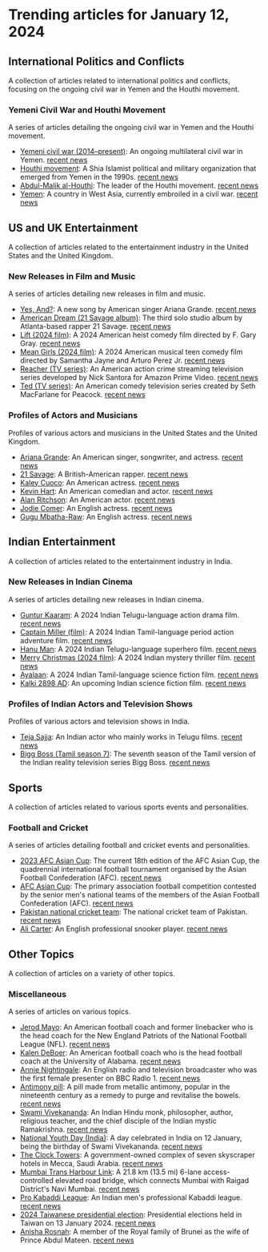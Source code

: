 # Trending articles for January 12, 2024

## International Politics and Conflicts
A collection of articles related to international politics and conflicts, focusing on the ongoing civil war in Yemen and the Houthi movement.

### Yemeni Civil War and Houthi Movement
A series of articles detailing the ongoing civil war in Yemen and the Houthi movement.
- [Yemeni civil war (2014–present)](https://en.wikipedia.org/wiki/Yemeni_civil_war_(2014%E2%80%93present)): An ongoing multilateral civil war in Yemen. [recent news](https://www.bing.com/news/search?q=Yemeni+civil+war)
- [Houthi movement](https://en.wikipedia.org/wiki/Houthi_movement): A Shia Islamist political and military organization that emerged from Yemen in the 1990s. [recent news](https://www.bing.com/news/search?q=Houthi+movement)
- [Abdul-Malik al-Houthi](https://en.wikipedia.org/wiki/Abdul-Malik_al-Houthi): The leader of the Houthi movement. [recent news](https://www.bing.com/news/search?q=Abdul-Malik+al-Houthi)
- [Yemen](https://en.wikipedia.org/wiki/Yemen): A country in West Asia, currently embroiled in a civil war. [recent news](https://www.bing.com/news/search?q=Yemen)

## US and UK Entertainment
A collection of articles related to the entertainment industry in the United States and the United Kingdom.

### New Releases in Film and Music
A series of articles detailing new releases in film and music.
- [Yes, And?](https://en.wikipedia.org/wiki/Yes,_And?): A new song by American singer Ariana Grande. [recent news](https://www.bing.com/news/search?q=Yes,+And?+Ariana+Grande)
- [American Dream (21 Savage album)](https://en.wikipedia.org/wiki/American_Dream_(21_Savage_album)): The third solo studio album by Atlanta-based rapper 21 Savage. [recent news](https://www.bing.com/news/search?q=American+Dream+21+Savage)
- [Lift (2024 film)](https://en.wikipedia.org/wiki/Lift_(2024_film)): A 2024 American heist comedy film directed by F. Gary Gray. [recent news](https://www.bing.com/news/search?q=Lift+2024+film)
- [Mean Girls (2024 film)](https://en.wikipedia.org/wiki/Mean_Girls_(2024_film)): A 2024 American musical teen comedy film directed by Samantha Jayne and Arturo Perez Jr. [recent news](https://www.bing.com/news/search?q=Mean+Girls+2024+film)
- [Reacher (TV series)](https://en.wikipedia.org/wiki/Reacher_(TV_series)): An American action crime streaming television series developed by Nick Santora for Amazon Prime Video. [recent news](https://www.bing.com/news/search?q=Reacher+TV+series)
- [Ted (TV series)](https://en.wikipedia.org/wiki/Ted_(TV_series)): An American comedy television series created by Seth MacFarlane for Peacock. [recent news](https://www.bing.com/news/search?q=Ted+TV+series)

### Profiles of Actors and Musicians
Profiles of various actors and musicians in the United States and the United Kingdom.
- [Ariana Grande](https://en.wikipedia.org/wiki/Ariana_Grande): An American singer, songwriter, and actress. [recent news](https://www.bing.com/news/search?q=Ariana+Grande)
- [21 Savage](https://en.wikipedia.org/wiki/21_Savage): A British-American rapper. [recent news](https://www.bing.com/news/search?q=21+Savage)
- [Kaley Cuoco](https://en.wikipedia.org/wiki/Kaley_Cuoco): An American actress. [recent news](https://www.bing.com/news/search?q=Kaley+Cuoco)
- [Kevin Hart](https://en.wikipedia.org/wiki/Kevin_Hart): An American comedian and actor. [recent news](https://www.bing.com/news/search?q=Kevin+Hart)
- [Alan Ritchson](https://en.wikipedia.org/wiki/Alan_Ritchson): An American actor. [recent news](https://www.bing.com/news/search?q=Alan+Ritchson)
- [Jodie Comer](https://en.wikipedia.org/wiki/Jodie_Comer): An English actress. [recent news](https://www.bing.com/news/search?q=Jodie+Comer)
- [Gugu Mbatha-Raw](https://en.wikipedia.org/wiki/Gugu_Mbatha-Raw): An English actress. [recent news](https://www.bing.com/news/search?q=Gugu+Mbatha-Raw)

## Indian Entertainment
A collection of articles related to the entertainment industry in India.

### New Releases in Indian Cinema
A series of articles detailing new releases in Indian cinema.
- [Guntur Kaaram](https://en.wikipedia.org/wiki/Guntur_Kaaram): A 2024 Indian Telugu-language action drama film. [recent news](https://www.bing.com/news/search?q=Guntur+Kaaram)
- [Captain Miller (film)](https://en.wikipedia.org/wiki/Captain_Miller_(film)): A 2024 Indian Tamil-language period action adventure film. [recent news](https://www.bing.com/news/search?q=Captain+Miller+film)
- [Hanu Man](https://en.wikipedia.org/wiki/Hanu_Man): A 2024 Indian Telugu-language superhero film. [recent news](https://www.bing.com/news/search?q=Hanu+Man)
- [Merry Christmas (2024 film)](https://en.wikipedia.org/wiki/Merry_Christmas_(2024_film)): A 2024 Indian mystery thriller film. [recent news](https://www.bing.com/news/search?q=Merry+Christmas+2024+film)
- [Ayalaan](https://en.wikipedia.org/wiki/Ayalaan): A 2024 Indian Tamil-language science fiction film. [recent news](https://www.bing.com/news/search?q=Ayalaan)
- [Kalki 2898 AD](https://en.wikipedia.org/wiki/Kalki_2898_AD): An upcoming Indian science fiction film. [recent news](https://www.bing.com/news/search?q=Kalki+2898+AD)

### Profiles of Indian Actors and Television Shows
Profiles of various actors and television shows in India.
- [Teja Sajja](https://en.wikipedia.org/wiki/Teja_Sajja): An Indian actor who mainly works in Telugu films. [recent news](https://www.bing.com/news/search?q=Teja+Sajja)
- [Bigg Boss (Tamil season 7)](https://en.wikipedia.org/wiki/Bigg_Boss_(Tamil_season_7)): The seventh season of the Tamil version of the Indian reality television series Bigg Boss. [recent news](https://www.bing.com/news/search?q=Bigg+Boss+Tamil+season+7)

## Sports
A collection of articles related to various sports events and personalities.

### Football and Cricket
A series of articles detailing football and cricket events and personalities.
- [2023 AFC Asian Cup](https://en.wikipedia.org/wiki/2023_AFC_Asian_Cup): The current 18th edition of the AFC Asian Cup, the quadrennial international football tournament organised by the Asian Football Confederation (AFC). [recent news](https://www.bing.com/news/search?q=2023+AFC+Asian+Cup)
- [AFC Asian Cup](https://en.wikipedia.org/wiki/AFC_Asian_Cup): The primary association football competition contested by the senior men's national teams of the members of the Asian Football Confederation (AFC). [recent news](https://www.bing.com/news/search?q=AFC+Asian+Cup)
- [Pakistan national cricket team](https://en.wikipedia.org/wiki/Pakistan_national_cricket_team): The national cricket team of Pakistan. [recent news](https://www.bing.com/news/search?q=Pakistan+national+cricket+team)
- [Ali Carter](https://en.wikipedia.org/wiki/Ali_Carter): An English professional snooker player. [recent news](https://www.bing.com/news/search?q=Ali+Carter)

## Other Topics
A collection of articles on a variety of other topics.

### Miscellaneous
A series of articles on various topics.
- [Jerod Mayo](https://en.wikipedia.org/wiki/Jerod_Mayo): An American football coach and former linebacker who is the head coach for the New England Patriots of the National Football League (NFL). [recent news](https://www.bing.com/news/search?q=Jerod+Mayo)
- [Kalen DeBoer](https://en.wikipedia.org/wiki/Kalen_DeBoer): An American football coach who is the head football coach at the University of Alabama. [recent news](https://www.bing.com/news/search?q=Kalen+DeBoer)
- [Annie Nightingale](https://en.wikipedia.org/wiki/Annie_Nightingale): An English radio and television broadcaster who was the first female presenter on BBC Radio 1. [recent news](https://www.bing.com/news/search?q=Annie+Nightingale)
- [Antimony pill](https://en.wikipedia.org/wiki/Antimony_pill): A pill made from metallic antimony, popular in the nineteenth century as a remedy to purge and revitalise the bowels. [recent news](https://www.bing.com/news/search?q=Antimony+pill)
- [Swami Vivekananda](https://en.wikipedia.org/wiki/Swami_Vivekananda): An Indian Hindu monk, philosopher, author, religious teacher, and the chief disciple of the Indian mystic Ramakrishna. [recent news](https://www.bing.com/news/search?q=Swami+Vivekananda)
- [National Youth Day (India)](https://en.wikipedia.org/wiki/National_Youth_Day_(India)): A day celebrated in India on 12 January, being the birthday of Swami Vivekananda. [recent news](https://www.bing.com/news/search?q=National+Youth+Day+India)
- [The Clock Towers](https://en.wikipedia.org/wiki/The_Clock_Towers): A government-owned complex of seven skyscraper hotels in Mecca, Saudi Arabia. [recent news](https://www.bing.com/news/search?q=The+Clock+Towers)
- [Mumbai Trans Harbour Link](https://en.wikipedia.org/wiki/Mumbai_Trans_Harbour_Link): A 21.8 km (13.5 mi) 6-lane access-controlled elevated road bridge, which connects Mumbai with Raigad District's Navi Mumbai. [recent news](https://www.bing.com/news/search?q=Mumbai+Trans+Harbour+Link)
- [Pro Kabaddi League](https://en.wikipedia.org/wiki/Pro_Kabaddi_League): An Indian men's professional Kabaddi league. [recent news](https://www.bing.com/news/search?q=Pro+Kabaddi+League)
- [2024 Taiwanese presidential election](https://en.wikipedia.org/wiki/2024_Taiwanese_presidential_election): Presidential elections held in Taiwan on 13 January 2024. [recent news](https://www.bing.com/news/search?q=2024+Taiwanese+presidential+election)
- [Anisha Rosnah](https://en.wikipedia.org/wiki/Anisha_Rosnah): A member of the Royal family of Brunei as the wife of Prince Abdul Mateen. [recent news](https://www.bing.com/news/search?q=Anisha+Rosnah)
